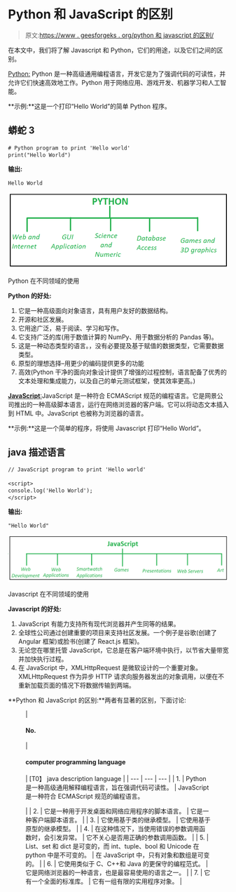 # Python 和 JavaScript 的区别

> 原文:[https://www . geesforgeks . org/python 和 javascript 的区别/](https://www.geeksforgeeks.org/difference-between-python-and-javascript/)

在本文中，我们将了解 Javascript 和 Python，它们的用途，以及它们之间的区别。

[Python:](https://www.geeksforgeeks.org/python-programming-language) Python 是一种高级通用编程语言，开发它是为了强调代码的可读性，并允许它们快速高效地工作。Python 用于网络应用、游戏开发、机器学习和人工智能。

**示例:**这是一个打印“Hello World”的简单 Python 程序。

## 蟒蛇 3

```
# Python program to print 'Hello world'
print("Hello World")
```

**输出:**

```
Hello World
```

![](img/c5093c55be2ad65271edd7d623661c76.png)

Python 在不同领域的使用

**Python 的好处:**

1.  它是一种高级面向对象语言，具有用户友好的数据结构。
2.  开源和社区发展。
3.  它用途广泛，易于阅读、学习和写作。
4.  它支持广泛的库(用于数值计算的 NumPy、用于数据分析的 Pandas 等)。
5.  这是一种动态类型的语言。，没有必要提及基于赋值的数据类型，它需要数据类型。
6.  原型的理想选择–用更少的编码提供更多的功能
7.  高效(Python 干净的面向对象设计提供了增强的过程控制，语言配备了优秀的文本处理和集成能力，以及自己的单元测试框架，使其效率更高。)

[**JavaScript**:](https://www.geeksforgeeks.org/javascript-tutorial/)JavaScript 是一种符合 ECMAScript 规范的编程语言。它是网景公司推出的一种高级脚本语言，运行在网络浏览器的客户端。它可以将动态文本插入到 HTML 中。JavaScript 也被称为浏览器的语言。

**示例:**这是一个简单的程序，将使用 Javascript 打印“Hello World”。

## java 描述语言

```
// JavaScript program to print 'Hello world'

<script> 
console.log('Hello World'); 
</script>
```

**输出:**

```
"Hello World"
```

![](img/4637633026e4610aa0266b14df6b752e.png)

Javascript 在不同领域的使用

**Javascript 的好处:**

1.  JavaScript 有能力支持所有现代浏览器并产生同等的结果。
2.  全球性公司通过创建重要的项目来支持社区发展。一个例子是谷歌(创建了 Angular 框架)或脸书(创建了 React.js 框架)。
3.  无论您在哪里托管 JavaScript，它总是在客户端环境中执行，以节省大量带宽并加快执行过程。
4.  在 JavaScript 中，XMLHttpRequest 是微软设计的一个重要对象。XMLHttpRequest 作为异步 HTTP 请求向服务器发出的对象调用，以便在不重新加载页面的情况下将数据传输到两端。

**Python 和 JavaScript 的区别:**两者有显著的区别，下面讨论:

<figure class="table">

| 

#### No.

 | 

#### computer programming language

 | [T0】 java description language |
| --- | --- | --- |
| 1. | Python 是一种高级通用解释编程语言，旨在强调代码可读性。 | JavaScript 是一种符合 ECMAScript 规范的编程语言。

 |
| 2. | 它是一种用于开发桌面和网络应用程序的脚本语言。 | 它是一种客户端脚本语言。 |
| 3. | 它使用基于类的继承模型。 | 它使用基于原型的继承模型。 |
| 4. | 在这种情况下，当使用错误的参数调用函数时，会引发异常。 | 它不关心是否用正确的参数调用函数。 |
| 5. | List、set 和 dict 是可变的，而 int、tuple、bool 和 Unicode 在 python 中是不可变的。 | 在 JavaScript 中，只有对象和数组是可变的。 |
| 6. | 它使用类似于 C、C++和 Java 的更保守的编程范式。 | 它是网络浏览器的一种语言，也是最容易使用的语言之一。 |
| 7. | 它有一个全面的标准库。 | 它有一组有限的实用程序对象。 |

</figure>